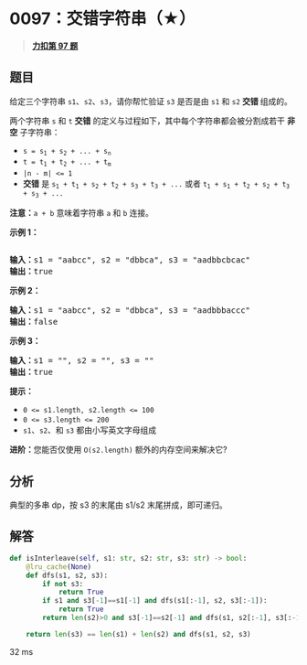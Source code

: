 # 0097：交错字符串（★）


> <u>**[力扣第 97 题](https://leetcode.cn/problems/interleaving-string/)**</u>

## 题目

<p>给定三个字符串 <code>s1</code>、<code>s2</code>、<code>s3</code>，请你帮忙验证 <code>s3</code> 是否是由 <code>s1</code> 和 <code>s2</code><em> </em><strong>交错 </strong>组成的。</p>

<p>两个字符串 <code>s</code> 和 <code>t</code> <strong>交错</strong> 的定义与过程如下，其中每个字符串都会被分割成若干 <strong>非空</strong> 子字符串：</p>

<ul>
<li><code>s = s<sub>1</sub> + s<sub>2</sub> + ... + s<sub>n</sub></code></li>
<li><code>t = t<sub>1</sub> + t<sub>2</sub> + ... + t<sub>m</sub></code></li>
<li><code>|n - m| &lt;= 1</code></li>
<li><strong>交错</strong> 是 <code>s<sub>1</sub> + t<sub>1</sub> + s<sub>2</sub> + t<sub>2</sub> + s<sub>3</sub> + t<sub>3</sub> + ...</code> 或者 <code>t<sub>1</sub> + s<sub>1</sub> + t<sub>2</sub> + s<sub>2</sub> + t<sub>3</sub> + s<sub>3</sub> + ...</code></li>
</ul>

<p><strong>注意：</strong><code>a + b</code> 意味着字符串 <code>a</code> 和 <code>b</code> 连接。</p>



<p><strong>示例 1：</strong></p>
<img alt="" src="https://assets.leetcode.com/uploads/2020/09/02/interleave.jpg" />
<pre>
<strong>输入：</strong>s1 = "aabcc", s2 = "dbbca", s3 = "aadbbcbcac"
<strong>输出：</strong>true
</pre>

<p><strong>示例 2：</strong></p>

<pre>
<strong>输入：</strong>s1 = "aabcc", s2 = "dbbca", s3 = "aadbbbaccc"
<strong>输出：</strong>false
</pre>

<p><strong>示例 3：</strong></p>

<pre>
<strong>输入：</strong>s1 = "", s2 = "", s3 = ""
<strong>输出：</strong>true
</pre>



<p><strong>提示：</strong></p>

<ul>
<li><code>0 &lt;= s1.length, s2.length &lt;= 100</code></li>
<li><code>0 &lt;= s3.length &lt;= 200</code></li>
<li><code>s1</code>、<code>s2</code>、和 <code>s3</code> 都由小写英文字母组成</li>
</ul>



<p><strong>进阶：</strong>您能否仅使用 <code>O(s2.length)</code> 额外的内存空间来解决它?</p>


## 分析

典型的多串 dp，按 s3 的末尾由 s1/s2 末尾拼成，即可递归。

## 解答

```python
def isInterleave(self, s1: str, s2: str, s3: str) -> bool:
    @lru_cache(None)
    def dfs(s1, s2, s3):
        if not s3:
            return True
        if s1 and s3[-1]==s1[-1] and dfs(s1[:-1], s2, s3[:-1]):
            return True
        return len(s2)>0 and s3[-1]==s2[-1] and dfs(s1, s2[:-1], s3[:-1])

    return len(s3) == len(s1) + len(s2) and dfs(s1, s2, s3)
```
32 ms

